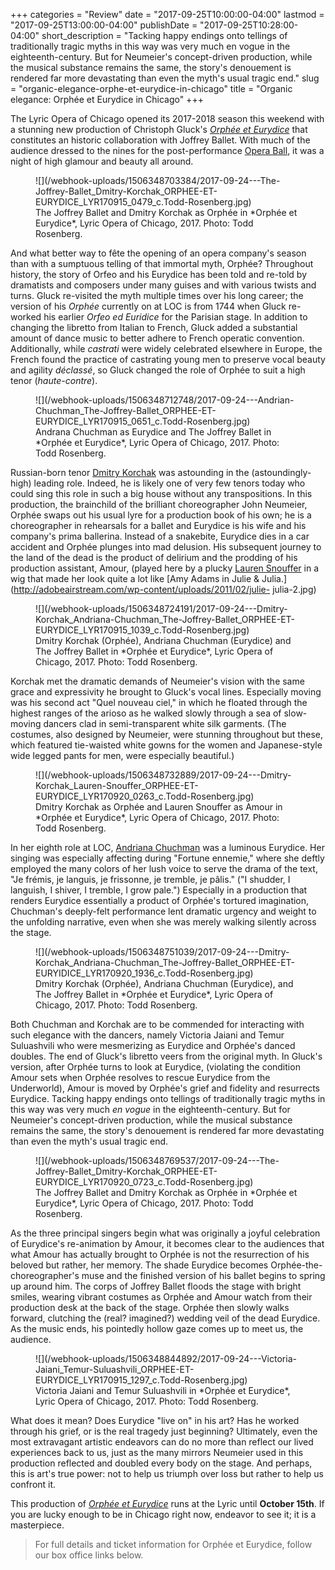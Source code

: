 +++
categories = "Review"
date = "2017-09-25T10:00:00-04:00"
lastmod = "2017-09-25T13:00:00-04:00"
publishDate = "2017-09-25T10:28:00-04:00"
short_description = "Tacking happy endings onto tellings of traditionally tragic myths in this way was very much en vogue in the eighteenth-century. But for Neumeier's concept-driven production, while the musical substance remains the same, the story's denouement is rendered far more devastating than even the myth's usual tragic end."
slug = "organic-elegance-orphe-et-eurydice-in-chicago"
title = "Organic elegance: Orphée et Eurydice in Chicago"
+++

The Lyric Opera of Chicago opened its 2017-2018 season this weekend with a stunning new production of Christoph Gluck's [*Orphée et Eurydice*](https://www.lyricopera.org/concertstickets/calendar/2017-2018/productions/lyricopera/orphee-et-eurydice-opera-tickets#./Meet%20the%20Artists?&_suid=1506347404981002233772685965474) that constitutes an historic collaboration with Joffrey Ballet. With much of the audience dressed to the nines for the post-performance [Opera Ball](https://www.lyricopera.org/support/operaball2017), it was a night of high glamour and beauty all around.

<figure data-type="image">
![](/webhook-uploads/1506348703384/2017-09-24---The-Joffrey-Ballet_Dmitry-Korchak_ORPHEE-ET-EURYDICE_LYR170915_0479_c.Todd-Rosenberg.jpg)
<figcaption>The Joffrey Ballet and Dmitry Korchak as Orphée in *Orphée et Eurydice*, Lyric Opera of Chicago, 2017. Photo: Todd Rosenberg.</figcaption>
</figure>

And what better way to fête the opening of an opera company's season than with a sumptuous telling of that immortal myth, Orphée? Throughout history, the story of Orfeo and his Eurydice has been told and re-told by dramatists and composers under many guises and with various twists and turns. Gluck re-visited the myth multiple times over his long career; the version of his *Orphée* currently on at LOC is from 1744 when Gluck re-worked his earlier *Orfeo ed Euridice* for the Parisian stage. In addition to changing the libretto from Italian to French, Gluck added a substantial amount of dance music to better adhere to French operatic convention. Additionally, while *castrati* were widely celebrated elsewhere in Europe, the French found the practice of castrating young men to preserve vocal beauty and agility *déclassé*, so Gluck changed the role of Orphée to suit a high tenor (*haute-contre*).

<figure data-type="image">
![](/webhook-uploads/1506348712748/2017-09-24---Andrian-Chuchman_The-Joffrey-Ballet_ORPHEE-ET-EURYDICE_LYR170915_0651_c.Todd-Rosenberg.jpg)
<figcaption>Andrana Chuchman as Eurydice and The Joffrey Ballet in *Orphée et Eurydice*, Lyric Opera of Chicago, 2017. Photo: Todd Rosenberg.</figcaption>
</figure>

Russian-born tenor [Dmitry Korchak](/scene/people/dmitry-korchak/) was astounding in the (astoundingly-high) leading role. Indeed, he is likely one of very few tenors today who could sing this role in such a big house without any transpositions. In this production, the brainchild of the brilliant choreographer John Neumeier, Orphée swaps out his usual lyre for a production book of his own; he is a choreographer in rehearsals for a ballet and Eurydice is his wife and his company's prima ballerina. Instead of a snakebite, Eurydice dies in a car
accident and Orphée plunges into mad delusion. His subsequent journey to the land of the dead is the product of delirium and the prodding of his production assistant, Amour, (played here by a plucky [Lauren Snouffer](/scene/people/lauren-snouffer/) in a wig that made her look quite a lot like [Amy Adams in Julie & Julia.](http://adobeairstream.com/wp-content/uploads/2011/02/julie- julia-2.jpg)

<figure data-type="image">
![](/webhook-uploads/1506348724191/2017-09-24---Dmitry-Korchak_Andriana-Chuchman_The-Joffrey-Ballet_ORPHEE-ET-EURYDICE_LYR170915_1039_c.Todd-Rosenberg.jpg)
<figcaption>Dmitry Korchak (Orphée), Andriana Chuchman (Eurydice) and The Joffrey Ballet in *Orphée et Eurydice*, Lyric Opera of Chicago, 2017. Photo: Todd Rosenberg.</figcaption>
</figure>

Korchak met the dramatic demands of Neumeier's vision with the same grace and expressivity he brought to Gluck's vocal lines. Especially moving was his second act "Quel nouveau ciel," in which he floated through the highest ranges of the arioso as he walked slowly through a sea of slow-moving dancers clad in semi-transparent white silk garments. (The costumes, also designed by Neumeier, were stunning throughout but these, which featured tie-waisted white gowns for the women and Japanese-style wide legged pants for men, were especially beautiful.)

<figure data-type="image">
![](/webhook-uploads/1506348732889/2017-09-24---Dmitry-Korchak_Lauren-Snouffer_ORPHEE-ET-EURYDICE_LYR170920_0263_c.Todd-Rosenberg.jpg)
<figcaption>Dmitry Korchak as Orphée and Lauren Snouffer as Amour in *Orphée et Eurydice*, Lyric Opera of Chicago, 2017. Photo: Todd Rosenberg.</figcaption>
</figure>

In her eighth role at LOC, [Andriana Chuchman](/scene/people/andriana-chuchman/) was a luminous Eurydice. Her singing was especially affecting during "Fortune ennemie," where she deftly employed the many colors of her lush voice to serve the drama of the text, "Je frémis, je languis, je frissonne, je tremble, je pâlis." ("I shudder, I languish, I shiver, I tremble, I grow pale.") Especially in a production that renders Eurydice essentially a product of
Orphée's tortured imagination, Chuchman's deeply-felt performance lent dramatic urgency and weight to the unfolding narrative, even when she was merely walking silently across the stage. 

<figure data-type="image">
![](/webhook-uploads/1506348751039/2017-09-24---Dmitry-Korchak_Andriana-Chuchman_The-Joffrey-Ballet_ORPHEE-ET-EURYIDICE_LYR170920_1936_c.Todd-Rosenberg.jpg)
<figcaption>Dmitry Korchak (Orphée), Andriana Chuchman (Eurydice), and The Joffrey Ballet in *Orphée et Eurydice*, Lyric Opera of Chicago, 2017. Photo: Todd Rosenberg.</figcaption>
</figure>

Both Chuchman and Korchak are to be commended for interacting with such elegance with the dancers, namely Victoria Jaiani and Temur Suluashvili who were mesmerizing as Eurydice and Orphée's danced doubles. The end of Gluck's libretto veers from the original myth. In Gluck's version, after Orphée turns to look at Eurydice, (violating the condition Amour sets when Orphée resolves to rescue Eurydice from the Underworld), Amour is moved by Orphée's grief and fidelity and resurrects Eurydice. Tacking happy endings onto tellings of traditionally tragic myths in this way was very much *en vogue* in the eighteenth-century. But for Neumeier's concept-driven production, while the musical substance remains the same, the story's denouement is rendered far more devastating than even the myth's usual tragic end. 

<figure data-type="image">
![](/webhook-uploads/1506348769537/2017-09-24---The-Joffrey-Ballet_Dmitry-Korchak_ORPHEE-ET-EURYDICE_LYR170920_0723_c.Todd-Rosenberg.jpg)
<figcaption>The Joffrey Ballet and Dmitry Korchak as Orphée in *Orphée et Eurydice*, Lyric Opera of Chicago, 2017. Photo: Todd Rosenberg.</figcaption>
</figure>

As the three principal singers begin what was originally a joyful celebration of Eurydice's re-animation by Amour, it becomes clear to the audiences that what Amour has actually brought to Orphée is not the resurrection of his beloved but rather, her memory. The shade Eurydice becomes Orphée-the-choreographer's muse and the finished version of his ballet begins to spring up around him. The corps of Joffrey Ballet floods the stage with bright smiles, wearing vibrant costumes as Orphée and Amour watch from their production desk at the back of the stage. Orphée then slowly walks forward, clutching the (real? imagined?) wedding veil of the dead Eurydice. As the music ends, his pointedly hollow gaze comes up to meet us, the audience. 

<figure data-type="image">
![](/webhook-uploads/1506348844892/2017-09-24---Victoria-Jaiani_Temur-Suluashvili_ORPHEE-ET-EURYDICE_LYR170915_1297_c.Todd-Rosenberg.jpg)
<figcaption>Victoria Jaiani and Temur Suluashvili in *Orphée et Eurydice*, Lyric Opera of Chicago, 2017. Photo: Todd Rosenberg.</figcaption>
</figure>

What does it mean? Does Eurydice "live on" in his art? Has he worked through his grief, or is the real tragedy just beginning? Ultimately, even the most extravagant artistic endeavors can do no more than reflect our lived experiences back to us, just as the many mirrors Neumeier used in this production reflected and doubled every body on the stage. And perhaps, this is art's true power: not to help us triumph over loss but rather to help us confront it.

This production of [*Orphée et Eurydice*](https://www.lyricopera.org/concertstickets/calendar/2017-2018/productions/lyricopera/orphee-et-eurydice-opera-tickets#./Meet%20the%20Artists?&_suid=1506347404981002233772685965474) runs at the Lyric until **October 15th**. If you are lucky enough to be in Chicago right now, endeavor to see it; it is a masterpiece.

>For full details and ticket information for Orphée et Eurydice, follow our box office links below.
